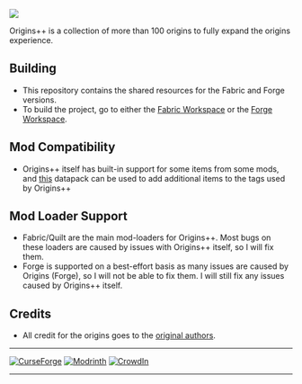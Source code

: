 <a href="https://www.curseforge.com/minecraft/mc-mods/origins-plus-plus"><img src="https://www.bisecthosting.com/images/CF/Origins_Plus_Plus/BH_NU_HEADER.png"/><a/>
  
Origins++ is a collection of more than 100 origins to fully expand the origins experience.

## Building 
- This repository contains the shared resources for the Fabric and Forge versions.
- To build the project, go to either the [Fabric Workspace](https://github.com/QuantumXenon/origins-plus-plus-fabric) or the [Forge Workspace](https://github.com/QuantumXenon/origins-plus-plus-forge).
  
## Mod Compatibility
- Origins++ itself has built-in support for some items from some mods, and [this](https://github.com/QuantumXenon/origins-plus-plus-modded-support) datapack can be used to add additional items to the tags used by Origins++
  
## Mod Loader Support 
- Fabric/Quilt are the main mod-loaders for Origins++. Most bugs on these loaders are caused by issues with Origins++ itself, so I will fix them.
- Forge is supported on a best-effort basis as many issues are caused by Origins (Forge), so I will not be able to fix them. I will still fix any issues caused by Origins++ itself.

## Credits
- All credit for the origins goes to the [original authors](https://gist.github.com/QuantumXenon/d7ec9ceee0f8897410cff5088307f028).
***
[![CurseForge](https://cdn.jsdelivr.net/npm/@intergrav/devins-badges@3/assets/compact/available/curseforge_46h.png)](https://www.curseforge.com/minecraft/mc-mods/origins-plus-plus)
[![Modrinth](https://cdn.jsdelivr.net/npm/@intergrav/devins-badges@3/assets/compact/available/modrinth_46h.png)](https://modrinth.com/mod/origins-plus-plus)
[![CrowdIn](https://cdn.jsdelivr.net/npm/@intergrav/devins-badges@3/assets/compact/translate/crowdin_46h.png)](https://crowdin.com/project/origins-plus-plus)
***
